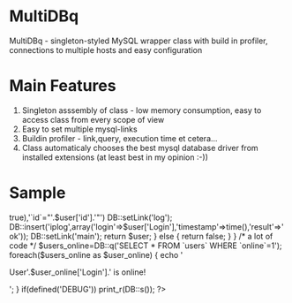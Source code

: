 MultiDBq
========

MultiDBq - singleton-styled MySQL wrapper class with build in profiler,
connections to multiple hosts and easy configuration

Main Features
========

1. Singleton asssembly of class  - low memory consumption, easy to access class from every scope of view
2. Easy to set multiple mysql-links
3. Buildin profiler - link,query, execution time et cetera...
4. Class automaticaly chooses the best mysql database driver from installed extensions (at least best in my opinion :-))

Sample
========

<?php
require 'lib/DB.php';
DB::addLink('main','mysql://username:SecretPassword@localhost/DB_name1');
DB::addLink('log','mysql://username:SecretPassword@mysql_host2.example.com/DB_name2');
/*
a lot of code
*/

function auth($username,$password)
{
DB::setLink('main');
$user=DB::q('SELECT * FROM `users` WHERE `name`="'.DB::f($_POST['Login']).'" and `password`="'.DB::f($_POST['Login']).'"');
if($user)
    {
    DB::update('users',array('online'=>true),'`id`="'.$user['id'].'"')
    DB::setLink('log');
    DB::insert('iplog',array('login'=>$user['Login'],'timestamp'=>time(),'result'=>'ok'));
    DB::setLink('main');
    return $user;
    }
else
    {
    return false;
    }

}

/*
a lot of code
*/
$users_online=DB::q('SELECT * FROM `users` WHERE `online`=1');
foreach($users_online as $user_online)
    {
    echo '<p>User'.$user_online['Login'].' is online!</p>';
    }


if(defined('DEBUG')) print_r(DB::s());
?>